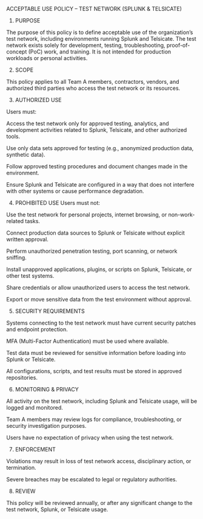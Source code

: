 ACCEPTABLE USE POLICY – TEST NETWORK (SPLUNK & TELSICATE)

1. PURPOSE

The purpose of this policy is to define acceptable use of the organization’s test network, including environments running Splunk and Telsicate. The test network exists solely for development, testing, troubleshooting, proof-of-concept (PoC) work, and training. It is not intended for production workloads or personal activities.


2. SCOPE

This policy applies to all Team A members, contractors, vendors, and authorized third parties who access the test network or its resources.


3. AUTHORIZED USE

Users must:

Access the test network only for approved testing, analytics, and development activities related to Splunk, Telsicate, and other authorized tools.

Use only data sets approved for testing (e.g., anonymized production data, synthetic data).

Follow approved testing procedures and document changes made in the environment.

Ensure Splunk and Telsicate are configured in a way that does not interfere with other systems or cause performance degradation.


4. PROHIBITED USE
Users must not:

Use the test network for personal projects, internet browsing, or non-work-related tasks.

Connect production data sources to Splunk or Telsicate without explicit written approval.

Perform unauthorized penetration testing, port scanning, or network sniffing.

Install unapproved applications, plugins, or scripts on Splunk, Telsicate, or other test systems.

Share credentials or allow unauthorized users to access the test network.

Export or move sensitive data from the test environment without approval.


5. SECURITY REQUIREMENTS

Systems connecting to the test network must have current security patches and endpoint protection.

MFA (Multi-Factor Authentication) must be used where available.

Test data must be reviewed for sensitive information before loading into Splunk or Telsicate.

All configurations, scripts, and test results must be stored in approved repositories.


6. MONITORING & PRIVACY

All activity on the test network, including Splunk and Telsicate usage, will be logged and monitored.

Team A members may review logs for compliance, troubleshooting, or security investigation purposes.

Users have no expectation of privacy when using the test network.


7. ENFORCEMENT

Violations may result in loss of test network access, disciplinary action, or termination.

Severe breaches may be escalated to legal or regulatory authorities.


8. REVIEW

This policy will be reviewed annually, or after any significant change to the test network, Splunk, or Telsicate usage.

